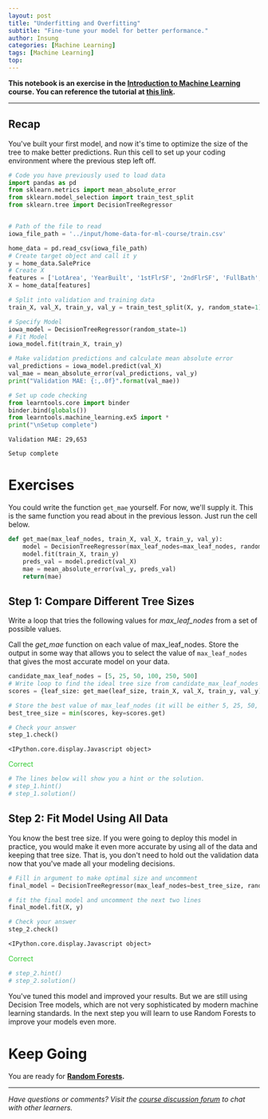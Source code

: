 ```yaml
---
layout: post
title: "Underfitting and Overfitting"
subtitle: "Fine-tune your model for better performance."
author: Insung
categories: [Machine Learning]
tags: [Machine Learning]
top:
---
```


**This notebook is an exercise in the [Introduction to Machine Learning](https://www.kaggle.com/learn/intro-to-machine-learning) course.  You can reference the tutorial at [this link](https://www.kaggle.com/dansbecker/underfitting-and-overfitting).**

---


## Recap
You've built your first model, and now it's time to optimize the size of the tree to make better predictions. Run this cell to set up your coding environment where the previous step left off.


```python
# Code you have previously used to load data
import pandas as pd
from sklearn.metrics import mean_absolute_error
from sklearn.model_selection import train_test_split
from sklearn.tree import DecisionTreeRegressor


# Path of the file to read
iowa_file_path = '../input/home-data-for-ml-course/train.csv'

home_data = pd.read_csv(iowa_file_path)
# Create target object and call it y
y = home_data.SalePrice
# Create X
features = ['LotArea', 'YearBuilt', '1stFlrSF', '2ndFlrSF', 'FullBath', 'BedroomAbvGr', 'TotRmsAbvGrd']
X = home_data[features]

# Split into validation and training data
train_X, val_X, train_y, val_y = train_test_split(X, y, random_state=1)

# Specify Model
iowa_model = DecisionTreeRegressor(random_state=1)
# Fit Model
iowa_model.fit(train_X, train_y)

# Make validation predictions and calculate mean absolute error
val_predictions = iowa_model.predict(val_X)
val_mae = mean_absolute_error(val_predictions, val_y)
print("Validation MAE: {:,.0f}".format(val_mae))

# Set up code checking
from learntools.core import binder
binder.bind(globals())
from learntools.machine_learning.ex5 import *
print("\nSetup complete")
```

    Validation MAE: 29,653
    
    Setup complete


# Exercises
You could write the function `get_mae` yourself. For now, we'll supply it. This is the same function you read about in the previous lesson. Just run the cell below.


```python
def get_mae(max_leaf_nodes, train_X, val_X, train_y, val_y):
    model = DecisionTreeRegressor(max_leaf_nodes=max_leaf_nodes, random_state=0)
    model.fit(train_X, train_y)
    preds_val = model.predict(val_X)
    mae = mean_absolute_error(val_y, preds_val)
    return(mae)
```

## Step 1: Compare Different Tree Sizes
Write a loop that tries the following values for *max_leaf_nodes* from a set of possible values.

Call the *get_mae* function on each value of max_leaf_nodes. Store the output in some way that allows you to select the value of `max_leaf_nodes` that gives the most accurate model on your data.


```python
candidate_max_leaf_nodes = [5, 25, 50, 100, 250, 500]
# Write loop to find the ideal tree size from candidate_max_leaf_nodes
scores = {leaf_size: get_mae(leaf_size, train_X, val_X, train_y, val_y) for leaf_size in candidate_max_leaf_nodes}

# Store the best value of max_leaf_nodes (it will be either 5, 25, 50, 100, 250 or 500)
best_tree_size = min(scores, key=scores.get)

# Check your answer
step_1.check()
```


    <IPython.core.display.Javascript object>



<span style="color:#33cc33">Correct</span>



```python
# The lines below will show you a hint or the solution.
# step_1.hint() 
# step_1.solution()
```

## Step 2: Fit Model Using All Data
You know the best tree size. If you were going to deploy this model in practice, you would make it even more accurate by using all of the data and keeping that tree size.  That is, you don't need to hold out the validation data now that you've made all your modeling decisions.


```python
# Fill in argument to make optimal size and uncomment
final_model = DecisionTreeRegressor(max_leaf_nodes=best_tree_size, random_state=1)

# fit the final model and uncomment the next two lines
final_model.fit(X, y)

# Check your answer
step_2.check()
```


    <IPython.core.display.Javascript object>



<span style="color:#33cc33">Correct</span>



```python
# step_2.hint()
# step_2.solution()
```

You've tuned this model and improved your results. But we are still using Decision Tree models, which are not very sophisticated by modern machine learning standards. In the next step you will learn to use Random Forests to improve your models even more.

# Keep Going

You are ready for **[Random Forests](https://www.kaggle.com/dansbecker/random-forests).**


---




*Have questions or comments? Visit the [course discussion forum](https://www.kaggle.com/learn/intro-to-machine-learning/discussion) to chat with other learners.*
